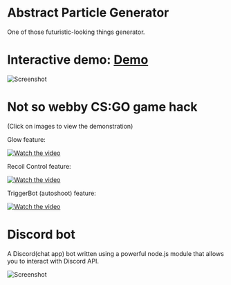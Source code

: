 # Abstract Particle Generator
One of those futuristic-looking things generator. 
# Interactive demo: [Demo](particleGenerator/logic.html)
![Screenshot](https://i.imgur.com/s9u3VVe.jpg)


# Not so webby CS:GO game hack
(Click on images to view the demonstration)

Glow feature: 

[![Watch the video](https://i.imgur.com/EffK1mv.png)](https://streamable.com/67ldz0)

Recoil Control feature: 

[![Watch the video](https://i.imgur.com/nqDnqxh.png)](https://streamable.com/3kazf3)

TriggerBot (autoshoot) feature: 

[![Watch the video](https://i.imgur.com/1aWcaoO.png)](https://streamable.com/6k2250)



# Discord bot
A Discord(chat app) bot written using a powerful node.js module that allows you to interact with Discord API.

![Screenshot](https://i.imgur.com/e7IcpPa.png)

